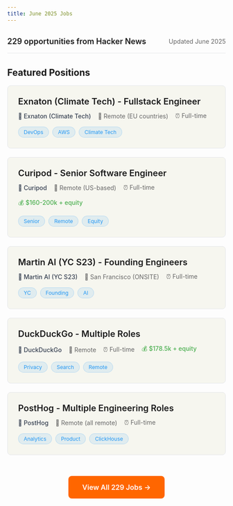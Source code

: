 ```yaml
---
title: June 2025 Jobs
---
```


<div class="job-listing-enhanced">

<div class="job-stats">
  <span class="job-count">229 opportunities from Hacker News</span>
  <span class="last-updated">Updated June 2025</span>
</div>

<div class="featured-jobs">

## Featured Positions

<div class="job-card">
  <h3><a href="/jobs/June-2025/mariaufnal-Exnaton(ClimateTech)-FullstackEngineer(withDevOpsfocus)-Remote(EUcountries)-fulltime.md">Exnaton (Climate Tech) - Fullstack Engineer</a></h3>
  <div class="job-meta">
    <span class="company">🏢 Exnaton (Climate Tech)</span>
    <span class="location">📍 Remote (EU countries)</span>
    <span class="type">⏰ Full-time</span>
  </div>
  <div class="job-tags">
    <span class="tag">DevOps</span>
    <span class="tag">AWS</span>
    <span class="tag">Climate Tech</span>
  </div>
</div>

<div class="job-card">
  <h3><a href="/jobs/June-2025/frikk18-Curipod-SeniorSoftwareEngineer-Fulltime-Remote(US-based)($160-200k+equity).md">Curipod - Senior Software Engineer</a></h3>
  <div class="job-meta">
    <span class="company">🏢 Curipod</span>
    <span class="location">📍 Remote (US-based)</span>
    <span class="type">⏰ Full-time</span>
    <span class="salary">💰 $160-200k + equity</span>
  </div>
  <div class="job-tags">
    <span class="tag">Senior</span>
    <span class="tag">Remote</span>
    <span class="tag">Equity</span>
  </div>
</div>

<div class="job-card">
  <h3><a href="/jobs/June-2025/darweenist-MartinAI(YCS23)-FoundingProductEngineer-FoundingAIEngineer-SanFrancisco(ONSITE).md">Martin AI (YC S23) - Founding Engineers</a></h3>
  <div class="job-meta">
    <span class="company">🏢 Martin AI (YC S23)</span>
    <span class="location">📍 San Francisco (ONSITE)</span>
    <span class="type">⏰ Full-time</span>
  </div>
  <div class="job-tags">
    <span class="tag">YC</span>
    <span class="tag">Founding</span>
    <span class="tag">AI</span>
  </div>
</div>

<div class="job-card">
  <h3><a href="/jobs/June-2025/bill_duckduckgo-DuckDuckGo-MultipleRoles-Remote-Full-time-$178_5k+equity.md">DuckDuckGo - Multiple Roles</a></h3>
  <div class="job-meta">
    <span class="company">🏢 DuckDuckGo</span>
    <span class="location">📍 Remote</span>
    <span class="type">⏰ Full-time</span>
    <span class="salary">💰 $178.5k + equity</span>
  </div>
  <div class="job-tags">
    <span class="tag">Privacy</span>
    <span class="tag">Search</span>
    <span class="tag">Remote</span>
  </div>
</div>

<div class="job-card">
  <h3><a href="/jobs/June-2025/timgl-PostHog-Full-Time-Productengineers_Clickhouseengineer_TechnicalAEs-REMOTE(allremote)-Hirin.md">PostHog - Multiple Engineering Roles</a></h3>
  <div class="job-meta">
    <span class="company">🏢 PostHog</span>
    <span class="location">📍 Remote (all remote)</span>
    <span class="type">⏰ Full-time</span>
  </div>
  <div class="job-tags">
    <span class="tag">Analytics</span>
    <span class="tag">Product</span>
    <span class="tag">ClickHouse</span>
  </div>
</div>

</div>

<div class="view-all">
  <a href="/jobs/June-2025/all-jobs" class="view-all-btn">View All 229 Jobs →</a>
</div>

</div>

<style>
.job-listing-enhanced {
  max-width: 900px;
  margin: 0 auto;
  padding: 0;
}

.job-stats {
  display: flex;
  justify-content: space-between;
  align-items: center;
  margin-bottom: 32px;
  padding: 16px 0;
  border-bottom: 1px solid var(--angjobs-border, #e5e7eb);
}

.job-count {
  font-size: 18px;
  font-weight: 600;
  color: var(--angjobs-text-primary, #1a1a1a);
}

.last-updated {
  font-size: 14px;
  color: var(--angjobs-text-secondary, #666);
}

.featured-jobs {
  margin-bottom: 40px;
}

.job-card {
  background: var(--angjobs-bg-main, #f6f6ef);
  border: 1px solid var(--angjobs-border, #e5e7eb);
  border-radius: var(--angjobs-border-radius, 8px);
  padding: 24px;
  margin-bottom: 20px;
  transition: var(--angjobs-transition, all 0.2s ease);
}

.job-card:hover {
  background: #fff;
  border-color: var(--angjobs-primary, #ff6600);
  box-shadow: var(--angjobs-shadow-md, 0 4px 12px rgba(0, 0, 0, 0.15));
  transform: translateY(-2px);
}

.job-card h3 {
  margin: 0 0 12px 0;
  font-size: 20px;
  font-weight: 600;
}

.job-card h3 a {
  color: var(--angjobs-text-primary, #1a1a1a);
  text-decoration: none;
}

.job-card h3 a:hover {
  color: var(--angjobs-primary, #ff6600);
}

.job-card h3 a:visited {
  color: var(--angjobs-text-secondary, #666);
}

.job-meta {
  display: flex;
  flex-wrap: wrap;
  gap: 16px;
  font-size: 14px;
  margin-bottom: 16px;
}

.job-meta span {
  display: flex;
  align-items: center;
  gap: 4px;
}

.company {
  font-weight: 500;
  color: #374151;
}

.location {
  color: var(--angjobs-text-secondary, #666);
}

.type {
  color: var(--angjobs-text-secondary, #666);
}

.salary {
  color: var(--angjobs-success, #4CAF50);
  font-weight: 500;
}

.job-tags {
  display: flex;
  flex-wrap: wrap;
  gap: 8px;
}

.tag {
  padding: 4px 12px;
  font-size: 12px;
  background: rgba(33, 150, 243, 0.1);
  color: var(--angjobs-secondary, #2196F3);
  border-radius: 16px;
  border: 1px solid rgba(33, 150, 243, 0.2);
}

.view-all {
  text-align: center;
  margin: 48px 0;
}

.view-all-btn {
  display: inline-block;
  padding: 16px 32px;
  background: var(--angjobs-primary, #ff6600);
  color: white;
  text-decoration: none;
  border-radius: var(--angjobs-border-radius, 8px);
  font-weight: 600;
  font-size: 16px;
  transition: var(--angjobs-transition, all 0.2s ease);
}

.view-all-btn:hover {
  background: var(--angjobs-primary-dark, #e55500);
  transform: translateY(-1px);
  box-shadow: var(--angjobs-shadow-md, 0 4px 12px rgba(0, 0, 0, 0.15));
}

@media (max-width: 768px) {
  .job-listing-enhanced {
    padding: 0 16px;
  }
  
  .job-stats {
    flex-direction: column;
    align-items: flex-start;
    gap: 8px;
  }
  
  .job-count {
    font-size: 16px;
  }
  
  .job-card {
    padding: 20px;
    margin-bottom: 16px;
  }
  
  .job-card h3 {
    font-size: 18px;
  }
  
  .job-meta {
    font-size: 13px;
    gap: 12px;
  }
  
  .tag {
    font-size: 11px;
    padding: 3px 10px;
  }
  
  .view-all-btn {
    padding: 14px 28px;
    font-size: 15px;
  }
}
</style>